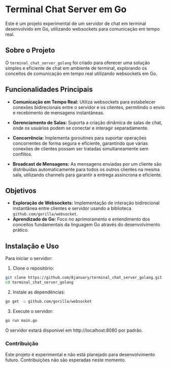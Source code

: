 # Terminal Chat Server em Go
Este é um projeto experimental de um servidor de chat em terminal desenvolvido em Go, utilizando websockets para comunicação em tempo real.

## Sobre o Projeto
O `terminal_chat_server_golang` foi criado para oferecer uma solução simples e eficiente de chat em ambiente de terminal, explorando os conceitos de comunicação em tempo real utilizando websockets em Go.

## Funcionalidades Principais
- **Comunicação em Tempo Real:** Utiliza websockets para estabelecer conexões bidirecionais entre o servidor e os clientes, permitindo o envio e recebimento de mensagens instantâneas.

- **Gerenciamento de Salas:** Suporta a criação dinâmica de salas de chat, onde os usuários podem se conectar e interagir separadamente.
  
- **Concorrência:** Implementa goroutines para suportar operações concorrentes de forma segura e eficiente, garantindo que várias conexões de clientes possam ser tratadas simultaneamente sem conflitos.
  
- **Broadcast de Mensagens:** As mensagens enviadas por um cliente são distribuídas automaticamente para todos os outros clientes na mesma sala, utilizando channels para garantir a entrega assíncrona e eficiente.

## Objetivos
- **Exploração de Websockets:** Implementação de interação bidirecional instantânea entre clientes e servidor usando a biblioteca `github.com/gorilla/websocket`.
- **Aprendizado de Go:** Foco no aprimoramento e entendimento dos conceitos fundamentais da linguagem Go através do desenvolvimento prático.

## Instalação e Uso
Para iniciar o servidor:

1. Clone o repositório:

```bash
git clone https://github.com/8january/terminal_chat_server_golang.git
cd terminal_chat_server_golang
```

2. Instale as dependências:

```bash
go get -u github.com/gorilla/websocket
```

3. Execute o servidor:

```bash
go run main.go
```

O servidor estará disponível em http://localhost:8080 por padrão.

### Contribuição
Este projeto é experimental e não está planejado para desenvolvimento futuro. Contribuições não são esperadas neste momento.
